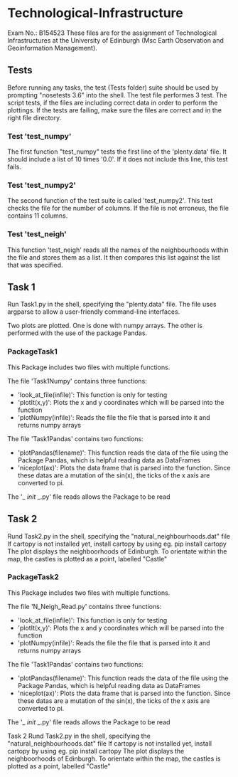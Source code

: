 # Technological-Infrastructure
Exam No.: B154523
These files are for the assignment of Technological Infrastructures at the University of Edinburgh (Msc Earth Observation and Geoinformation Management).

## Tests
Before running any tasks, the test (Tests folder) suite should be used by prompting "nosetests 3.6" into the shell. The test file performes 3 test. The script tests, if the files are including correct data in order to perform the plottings. If the tests are failing, make sure the files are correct and in the right file directory. 

### Test 'test_numpy'
The first function "test_numpy" tests the first line of the 'plenty.data' file. It should include a list of 10 times '0.0'. If it does not include this line, this test fails.

### Test 'test_numpy2'
The second function of the test suite is called 'test_numpy2'. This test checks the file for the number of columns. If the file is not erroneus, the file contains 11 columns.

### Test 'test_neigh'

This function 'test_neigh' reads all the names of the neighbourhoods within the file and stores them as a list. It then compares this list against the list that was specified.


## Task 1

Run Task1.py in the shell, specifying the "plenty.data" file.
The file uses argparse to allow a user-friendly command-line interfaces.

Two plots are plotted. One is done with numpy arrays. The other is performed with the use of the package Pandas.

### PackageTask1
This Package includes two files with multiple functions. 

The file 'Task1Numpy' contains three functions:
  - 'look_at_file(infile)': This function is only for testing
  - 'plotIt(x,y)': Plots the x and y coordinates which will be parsed into the function
  - 'plotNumpy(infile)': Reads the file the file that is parsed into it and returns numpy arrays

The file 'Task1Pandas' contains two functions:

  - 'plotPandas(filename)': This function reads the data of the file using the Package Pandas, which is helpful reading data as DataFrames
  - 'niceplot(ax)': Plots the data frame that is parsed into the function. Since these datas are a mutation of the sin(x), the ticks of the x axis are converted to pi.

The '_ _init_ _.py' file reads allows the Package to be read



## Task 2

Rund Task2.py in the shell, specifying the "natural_neighbourhoods.dat" file
If cartopy is not installed yet, install cartopy by using eg. pip install cartopy
The plot displays the neighboorhoods of Edinburgh. To orientate within the map, the castles is plotted as a point, labelled "Castle"

### PackageTask2

This Package includes two files with multiple functions. 

The file 'N_Neigh_Read.py' contains three functions:
  - 'look_at_file(infile)': This function is only for testing
  - 'plotIt(x,y)': Plots the x and y coordinates which will be parsed into the function
  - 'plotNumpy(infile)': Reads the file the file that is parsed into it and returns numpy arrays

The file 'Task1Pandas' contains two functions:

  - 'plotPandas(filename)': This function reads the data of the file using the Package Pandas, which is helpful reading data as DataFrames
  - 'niceplot(ax)': Plots the data frame that is parsed into the function. Since these datas are a mutation of the sin(x), the ticks of the x axis are converted to pi.

The '_ _init_ _.py' file reads allows the Package to be read

Task 2
Rund Task2.py in the shell, specifying the "natural_neighbourhoods.dat" file
If cartopy is not installed yet, install cartopy by using eg. pip install cartopy
The plot displays the neighboorhoods of Edinburgh. To orientate within the map, the castles is plotted as a point, labelled "Castle"



